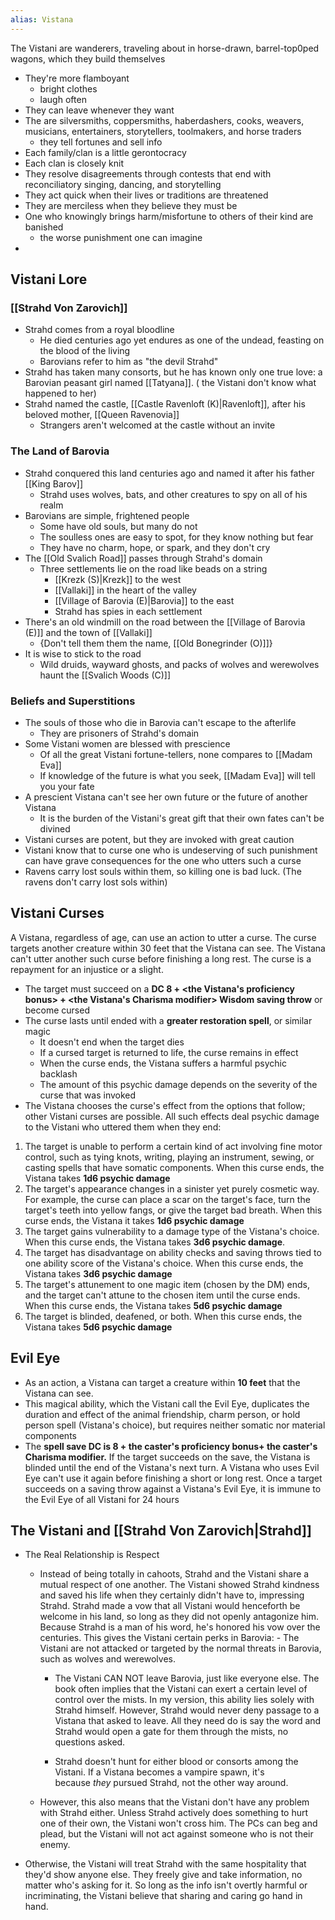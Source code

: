 ```yaml
---
alias: Vistana
---
```

The Vistani are wanderers, traveling about in horse-drawn, barrel-top0ped wagons, which they build themselves
- They're more flamboyant
	- bright clothes
	- laugh often
- They can leave whenever they want
- The are silversmiths, coppersmiths, haberdashers, cooks, weavers, musicians, entertainers, storytellers, toolmakers, and horse traders
	- they tell fortunes and sell info
- Each family/clan is a little gerontocracy
- Each clan is closely knit
- They resolve disagreements through contests that end with reconciliatory singing, dancing, and storytelling
- They act quick when their lives or traditions are threatened
- They are merciless when they believe they must be
- One who knowingly brings harm/misfortune to others of their kind are banished
	- the worse punishment one can imagine
-

## Vistani Lore
### [[Strahd Von Zarovich]]
- Strahd comes from a royal bloodline
	- He died centuries ago yet endures as one of the undead, feasting on the blood of the living
	- Barovians refer to him as "the devil Strahd"
- Strahd has taken many consorts, but he has known only one true love: a Barovian peasant girl named [[Tatyana]]. ( the Vistani don't know what happened to her)
- Strahd named the castle, [[Castle Ravenloft (K)|Ravenloft]], after his beloved mother, [[Queen Ravenovia]]
	- Strangers aren't welcomed at the castle without an invite
 
### The Land of Barovia
- Strahd conquered this land centuries ago and named it after his father [[King Barov]]
	- Strahd uses wolves, bats, and other creatures to spy on all of his realm
- Barovians are simple, frightened people
	- Some have old souls, but many do not
	- The soulless ones are easy to spot, for they know nothing but fear
	- They have no charm, hope, or spark, and they don't cry
 - The [[Old Svalich Road]] passes through Strahd's domain
	 - Three settlements lie on the road like beads on a string
		 - [[Krezk (S)|Krezk]] to the west
		 - [[Vallaki]] in the heart of the valley
		 - [[Village of Barovia (E)|Barovia]] to the east
		 - Strahd has spies in each settlement
- There's an old windmill on the road between the [[Village of Barovia (E)]] and the town of [[Vallaki]]
	- {Don't tell them them the name, [[Old Bonegrinder (O)]]}
- It is wise to stick to the road
	- Wild druids, wayward ghosts, and packs of wolves and werewolves haunt the [[Svalich Woods (C)]]

### Beliefs and Superstitions
- The souls of those who die in Barovia can't escape to the afterlife
	- They are prisoners of Strahd's domain
- Some Vistani women are blessed with prescience
	- Of all the great Vistani fortune-tellers, none compares to [[Madam Eva]]
	- If knowledge of the future is what you seek, [[Madam Eva]] will tell you your fate
- A prescient Vistana can't see her own future or the future of another Vistana
	- It is the burden of the Vistani's great gift that their own fates can't be divined
- Vistani curses are potent, but they are invoked with great caution
- Vistani know that to curse one who is undeserving of such punishment can have grave consequences for the one who utters such a curse
- Ravens carry lost souls within them, so killing one is bad luck. (The ravens don't carry lost sols within)

## Vistani Curses
A Vistana, regardless of age, can use an action to utter a curse. The curse targets another creature within 30 feet that the Vistana can see. The Vistana can't utter another such curse before finishing a long rest. The curse is a repayment for an injustice or a slight.
- The target must succeed on a **DC 8 + <the Vistana's proficiency bonus> + <the Vistana's Charisma modifier> Wisdom saving throw** or become cursed
- The curse lasts until ended with a **greater restoration spell**, or similar magic
	- It doesn't end when the target dies
	- If a cursed target is returned to life, the curse remains in effect
	- When the curse ends, the Vistana suffers a harmful psychic backlash
	- The amount of this psychic damage depends on the severity of the curse that was invoked
- The Vistana chooses the curse's effect from the options that follow; other Vistani curses are possible. All such effects deal psychic damage to the Vistani who uttered them when they end:  

1. The target is unable to perform a certain kind of act involving fine motor control, such as tying knots, writ­ing, playing an instrument, sewing, or casting spells that have somatic components. When this curse ends, the Vistana takes **1d6 psychic damage**
2. The target's appearance changes in a sinister yet purely cosmetic way. For example, the curse can place a scar on the target's face, turn the target's teeth into yellow fangs, or give the target bad breath. When this curse ends, the Vistana it takes **1d6 psychic damage**
3. The target gains vulnerability to a damage type of the Vistana's choice. When this curse ends, the Vistana takes **3d6 psychic damage**.
4. The target has disadvantage on ability checks and saving throws tied to one ability score of the Vistana's choice. When this curse ends, the Vistana takes **3d6 psychic damage**
5. The target's attunement to one magic item (chosen by the DM) ends, and the target can't attune to the cho­sen item until the curse ends. When this curse ends, the Vistana takes **5d6 psychic damage**
6. The target is blinded, deafened, or both. When this curse ends, the Vistana takes **5d6 psychic damage**

## Evil Eye
-  As an action, a Vistana can target a creature within **10 feet** that the Vistana can see.
- This magical ability, which the Vistani call the Evil Eye, duplicates the duration and effect of the animal friendship, charm person, or hold person spell (Vistana's choice), but requires neither so­matic nor material components
- The **spell save DC is 8 + the caster's proficiency bonus+ the caster's Charisma modifier.** If the target succeeds on the save, the Vistana is blinded until the end of the Vistana's next turn. A Vistana who uses Evil Eye can't use it again before finishing a short or long rest. Once a target succeeds on a saving throw against a Vistana's Evil Eye, it is immune to the Evil Eye of all Vistani for 24 hours

## The Vistani and [[Strahd Von Zarovich|Strahd]]
- The Real Relationship is Respect
	- Instead of being totally in cahoots, Strahd and the Vistani share a mutual respect of one another. The Vistani showed Strahd kindness and saved his life when they certainly didn't have to, impressing Strahd. Strahd made a vow that all Vistani would henceforth be welcome in his land, so long as they did not openly antagonize him. Because Strahd is a man of his word, he's honored his vow over the centuries. This gives the Vistani certain perks in Barovia:
	        - The Vistani are not attacked or targeted by the normal threats in Barovia, such as wolves and werewolves.
        - The Vistani CAN NOT leave Barovia, just like everyone else. The book often implies that the Vistani can exert a certain level of control over the mists. In my version, this ability lies solely with Strahd himself. However, Strahd would never deny passage to a Vistana that asked to leave. All they need do is say the word and Strahd would open a gate for them through the mists, no questions asked.
            
        -   Strahd doesn't hunt for either blood or consorts among the Vistani. If a Vistana becomes a vampire spawn, it's because _they_ pursued Strahd, not the other way around.
            
    -   However, this also means that the Vistani don't have any problem with Strahd either. Unless Strahd actively does something to hurt one of their own, the Vistani won't cross him. The PCs can beg and plead, but the Vistani will not act against someone who is not their enemy.
        
-   Otherwise, the Vistani will treat Strahd with the same hospitality that they'd show anyone else. They freely give and take information, no matter who's asking for it. So long as the info isn't overtly harmful or incriminating, the Vistani believe that sharing and caring go hand in hand.